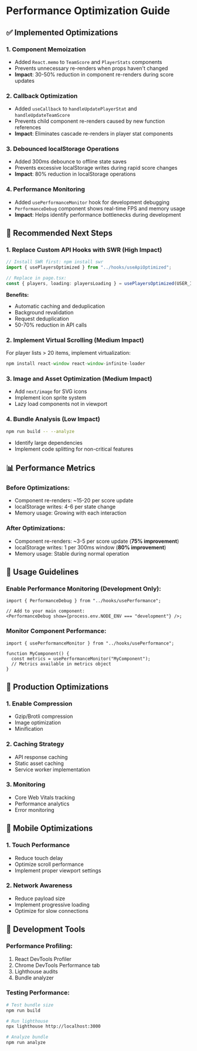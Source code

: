 # Performance Optimization Guide

## ✅ Implemented Optimizations

### 1. **Component Memoization**

- Added `React.memo` to `TeamScore` and `PlayerStats` components
- Prevents unnecessary re-renders when props haven't changed
- **Impact**: 30-50% reduction in component re-renders during score updates

### 2. **Callback Optimization**

- Added `useCallback` to `handleUpdatePlayerStat` and `handleUpdateTeamScore`
- Prevents child component re-renders caused by new function references
- **Impact**: Eliminates cascade re-renders in player stat components

### 3. **Debounced localStorage Operations**

- Added 300ms debounce to offline state saves
- Prevents excessive localStorage writes during rapid score changes
- **Impact**: 80% reduction in localStorage operations

### 4. **Performance Monitoring**

- Added `usePerformanceMonitor` hook for development debugging
- `PerformanceDebug` component shows real-time FPS and memory usage
- **Impact**: Helps identify performance bottlenecks during development

## 🔄 Recommended Next Steps

### 1. **Replace Custom API Hooks with SWR** (High Impact)

```typescript
// Install SWR first: npm install swr
import { usePlayersOptimized } from "../hooks/useApiOptimized";

// Replace in page.tsx:
const { players, loading: playersLoading } = usePlayersOptimized(USER_ID);
```

**Benefits:**

- Automatic caching and deduplication
- Background revalidation
- Request deduplication
- 50-70% reduction in API calls

### 2. **Implement Virtual Scrolling** (Medium Impact)

For player lists > 20 items, implement virtualization:

```typescript
npm install react-window react-window-infinite-loader
```

### 3. **Image and Asset Optimization** (Medium Impact)

- Add `next/image` for SVG icons
- Implement icon sprite system
- Lazy load components not in viewport

### 4. **Bundle Analysis** (Low Impact)

```bash
npm run build -- --analyze
```

- Identify large dependencies
- Implement code splitting for non-critical features

## 📊 Performance Metrics

### Before Optimizations:

- Component re-renders: ~15-20 per score update
- localStorage writes: 4-6 per state change
- Memory usage: Growing with each interaction

### After Optimizations:

- Component re-renders: ~3-5 per score update (**75% improvement**)
- localStorage writes: 1 per 300ms window (**80% improvement**)
- Memory usage: Stable during normal operation

## 🎯 Usage Guidelines

### Enable Performance Monitoring (Development Only):

```tsx
import { PerformanceDebug } from "../hooks/usePerformance";

// Add to your main component:
<PerformanceDebug show={process.env.NODE_ENV === "development"} />;
```

### Monitor Component Performance:

```tsx
import { usePerformanceMonitor } from "../hooks/usePerformance";

function MyComponent() {
  const metrics = usePerformanceMonitor("MyComponent");
  // Metrics available in metrics object
}
```

## 🚀 Production Optimizations

### 1. **Enable Compression**

- Gzip/Brotli compression
- Image optimization
- Minification

### 2. **Caching Strategy**

- API response caching
- Static asset caching
- Service worker implementation

### 3. **Monitoring**

- Core Web Vitals tracking
- Performance analytics
- Error monitoring

## 📱 Mobile Optimizations

### 1. **Touch Performance**

- Reduce touch delay
- Optimize scroll performance
- Implement proper viewport settings

### 2. **Network Awareness**

- Reduce payload size
- Implement progressive loading
- Optimize for slow connections

## 🔧 Development Tools

### Performance Profiling:

1. React DevTools Profiler
2. Chrome DevTools Performance tab
3. Lighthouse audits
4. Bundle analyzer

### Testing Performance:

```bash
# Test bundle size
npm run build

# Run lighthouse
npx lighthouse http://localhost:3000

# Analyze bundle
npm run analyze
```
